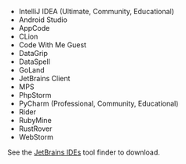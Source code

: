 - IntelliJ IDEA (Ultimate, Community, Educational)
- Android Studio
- AppCode
- CLion
- Code With Me Guest
- DataGrip
- DataSpell
- GoLand
- JetBrains Client
- MPS
- PhpStorm
- PyCharm (Professional, Community, Educational)
- Rider
- RubyMine
- RustRover
- WebStorm

See the [JetBrains IDEs](https://www.jetbrains.com/products/) tool finder to download.
